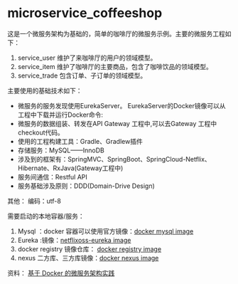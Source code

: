 # microservice_coffeeshop     

这是一个微服务架构为基础的，简单的咖啡厅的微服务示例。主要的微服务工程如下：   

1. service_user 维护了来咖啡厅的用户的领域模型。    
2. service_item 维护了咖啡厅的主要商品，包含了咖啡饮品的领域模型。     
3. service_trade 包含订单、子订单的领域模型。 

主要使用的基础技术如下：        

* 微服务的服务发现使用EurekaServer。 EurekaServer的Docker镜像可以从工程中下载并运行Docker命令:      
* 微服务的数据组装、转发在API Gateway 工程中,可以去Gateway 工程中checkout代码。   
* 使用的工程构建工具：Gradle、Gradlew插件    
* 存储服务：MySQL——InnoDB   
* 涉及到的框架有：SpringMVC、SpringBoot、SpringCloud-Netflix、Hibernate、RxJava(Gateway工程中)    
* 服务间通信：Restful API   
* 服务基础涉及原则：DDD(Domain-Drive Design)     

其他：
编码：utf-8

需要启动的本地容器/服务：

1. Mysql ：docker 容器可以使用官方镜像：[docker mysql image](https://hub.docker.com/_/mysql/)
2. Eureka :镜像：[netflixoss-eureka image](https://hub.docker.com/r/netflixoss/eureka/)
3. docker registry 镜像仓库： [docker registry image](https://hub.docker.com/_/registry/)
4. nexus 二方库、三方库镜像：[docker nexus image](https://hub.docker.com/r/sonatype/nexus/)

资料：
[基于 Docker 的微服务架构实践](https://gitbook.cn/gitchat/activity/5a425b957431432eb6052297)
